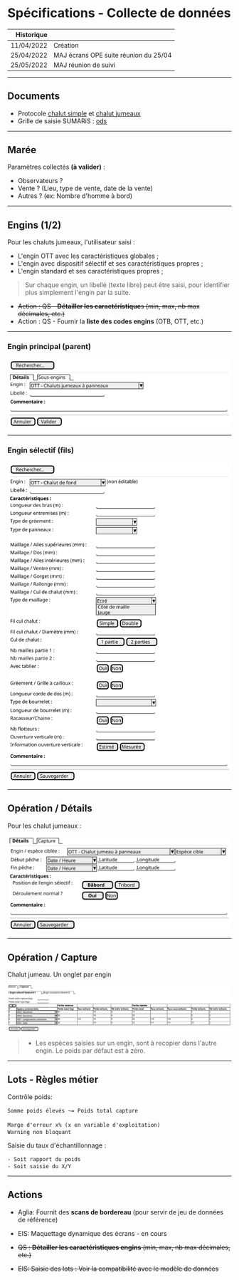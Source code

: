 # Spécifications - Collecte de données


Historique|                                       |
---------:|---------------------------------------|
11/04/2022| Création                              |
25/04/2022| MAJ écrans OPE suite réunion du 25/04 |
25/05/2022| MAJ réunion de suivi                  |

---

## Documents

- Protocole [chalut simple]() et [chalut jumeaux]()  
- Grille de saisie SUMARiS : [ods](/projects/apase/doc/apase-doc-grille_saisie_sumaris-v1.1.ods)

---

## Marée

Paramètres collectés **(à valider)** :
- Observateurs ? 
- Vente ? (Lieu, type de vente, date de la vente)
- Autres ? (ex: Nombre d'homme à bord)

---

## Engins (1/2)

Pour les chaluts jumeaux, l'utilisateur saisi :
- L'engin OTT avec les caractéristiques globales ;
- L'engin avec dispositif sélectif et ses caractéristiques propres ;
- L'engin standard et ses caractéristiques propres ;

> Sur chaque engin, un libellé (texte libre) peut être saisi, pour identifier plus simplement l'engin par la suite.

- ~~Action : QS - **Détailler les caractéristique**s (min, max, nb max décimales, etc.)~~
- Action : QS - Fournir la **liste des codes engins** (OTB, OTT, etc.)

---

### Engin principal (parent)
![ui-gears](/projects/apase/spe/gear-parent.svg)

---

### Engin sélectif (fils)

![ui-gears](/projects/apase/spe/gear-child.svg)

---
## Opération / Détails

Pour les chalut jumeaux :

![ui-operation](/projects/apase/spe/operation.svg)

---

## Opération / Capture

Chalut jumeau. Un onglet par engin

![collect](/projects/apase/spe/batch-tabs.svg)

> - Les espèces saisies sur un engin, sont à recopier dans l'autre engin.
>   Le poids par défaut est à zéro. 

---

## Lots - Règles métier

Contrôle poids:

```text
Somme poids élevés ~= Poids total capture

Marge d'erreur x% (x en variable d'exploitation)
Warning non bloquant  
``` 

Saisie du taux d'échantillonnage :
```text
- Soit rapport du poids
- Soit saisie du X/Y
```


---
## Actions

- Aglia: Fournit des **scans de bordereau** (pour servir de jeu de données de référence)  
- EIS: Maquettage dynamique des écrans - en cours

- ~~QS : **Détailler les caractéristiques engins** (min, max, nb max décimales, etc.)~~
- ~~EIS: Saisie des lots : Voir la compatibilité avec le modèle de données~~
